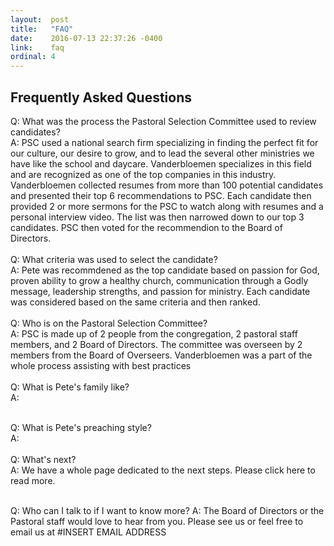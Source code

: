 ```yaml
---
layout:  post
title:   "FAQ"
date:    2016-07-13 22:37:26 -0400
link:    faq
ordinal: 4
---
```


## Frequently Asked Questions

Q: What was the process the Pastoral Selection Committee used to review candidates?<br>
A: PSC used a national search firm specializing in finding the perfect fit for our culture, our desire to grow, and to lead the several other ministries we have like the school and daycare.
Vanderbloemen specializes in this field and are recognized as one of the top companies in this industry. Vanderbloemen collected resumes from more than 100 potential candidates and presented their top 6 recommendations to PSC.
Each candidate then provided 2 or more sermons for the PSC to watch along with resumes and a personal interview video. The list was then narrowed down to our top 3 candidates. PSC then voted for the recommendion to the Board of Directors.
<br><br>
Q: What criteria was used to select the candidate?<br>
A: Pete was recommdened as the top candidate based on passion for God, proven ability to grow a healthy church, communication through a Godly message, leadership strengths, and passion for ministry.
Each candidate was considered based on the same criteria and then ranked.
<br><br>
Q: Who is on the Pastoral Selection Committee?<br>
A: PSC is made up of 2 people from the congregation, 2 pastoral staff members, and 2 Board of Directors. The committee was overseen by 2 members from the Board of Overseers.
Vanderbloemen was a part of the whole process assisting with best practices
<br><br>
Q: What is Pete's family like?<br>
A:
<br><br>

Q: What is Pete's preaching style?<br>
A:
<br><br>
Q: What's next?<br>
A: We have a whole page dedicated to the next steps. Please click here to read more.
<br><br>

Q: Who can I talk to if I want to know more?
A: The Board of Directors or the Pastoral staff would love to hear from you. Please see us or feel free to email us at
#INSERT EMAIL ADDRESS
